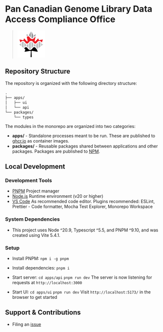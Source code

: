 # Pan Canadian Genome Library Data Access Compliance Office

> <img src="./apps/ui/public/pcgl-logo.png" height="90" />

## Repository Structure

The repository is organized with the following directory structure:

```
.
├── apps/
│   ├── ui
│   └── api
└── packages/
    └── types
```

The modules in the monorepo are organized into two categories:

- **apps/** - Standalone processes meant to be run. These are published to [ghcr.io](https://ghcr.io) as container images.
- **packages/** - Reusable packages shared between applications and other packages. Packages are published to [NPM](https://npmjs.com).

## Local Development

### Development Tools

- [PNPM](https://pnpm.io/) Project manager
- [Node.js](https://nodejs.org/en) Runtime environment (v20 or higher)
- [VS Code](https://code.visualstudio.com/) As recommended code editor. Plugins recommended: ESLint, Prettier - Code formatter, Mocha Test Explorer, Monorepo Workspace

### System Dependencies

- This project uses Node ^20.9, Typescript ^5.5, and PNPM ^9.10, and was created using Vite 5.4.1.

### Setup

- Install PNPM: `npm i -g pnpm`

- Install dependencies: `pnpm i`

- Start server:
  `cd apps/api`
  `pnpm run dev`
  The server is now listening for requests at `http://localhost:3000`

- Start UI:
  `cd apps/ui`
  `pnpm run dev`
  Visit `http://localhost:5173/` in the browser to get started

## Support & Contributions

- Filing an [issue](https://github.com/Pan-Canadian-Genome-Library/daco/issues)
